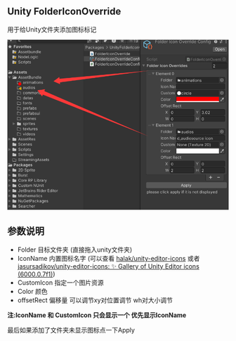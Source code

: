 ## Unity FolderIconOverride

用于给Unity文件夹添加图标标记

 ![](https://raw.githubusercontent.com/ZeroUltra/MediaLibrary/main/Imgs/202505262118527.png)





## 参数说明

* Folder  目标文件夹 (直接拖入unity文件夹)
* IconName 内置图标名字 (可以查看 [halak/unity-editor-icons](https://github.com/halak/unity-editor-icons)   或者 [jasursadikov/unity-editor-icons: ✨ Gallery of Unity Editor icons (6000.0.7f1)](https://github.com/jasursadikov/unity-editor-icons))
* CustomIcon 指定一个图片资源
* Color  颜色
* offsetRect 偏移量 可以调节xy对位置调节 wh对大小调节

**注:IconName 和 CustomIcon 只会显示一个 优先显示IconName** 



最后如果添加了文件夹未显示图标点一下Apply

